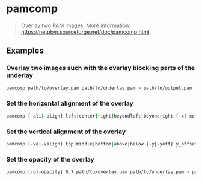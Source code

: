 # pamcomp

> Overlay two PAM images. More information: <https://netpbm.sourceforge.net/doc/pamcomp.html>.

## Examples

### Overlay two images such with the overlay blocking parts of the underlay

```bash
pamcomp path/to/overlay.pam path/to/underlay.pam > path/to/output.pam
```

### Set the horizontal alignment of the overlay

```bash
pamcomp [-ali|-align] left|center|right|beyondleft|beyondright [-x|-xoff] x_offset path/to/overlay.pam path/to/underlay.pam > path/to/output.pam
```

### Set the vertical alignment of the overlay

```bash
pamcomp [-va|-valign] top|middle|bottom|above|below [-y|-yoff] y_offset path/to/overlay.pam path/to/underlay.pam > path/to/output.pam
```

### Set the opacity of the overlay

```bash
pamcomp [-o|-opacity] 0.7 path/to/overlay.pam path/to/underlay.pam > path/to/output.pam
```
